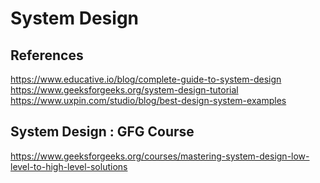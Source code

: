# System Design

## References
https://www.educative.io/blog/complete-guide-to-system-design  
https://www.geeksforgeeks.org/system-design-tutorial  
https://www.uxpin.com/studio/blog/best-design-system-examples  


## System Design : GFG Course
https://www.geeksforgeeks.org/courses/mastering-system-design-low-level-to-high-level-solutions
